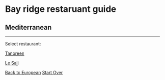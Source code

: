 # Bay ridge restaruant guide
## Mediterranean
---
Select restaurant:

[Tanoreen](https://tanoreen.com/)

[Le Sajj](https://lesajj.com/)

[Back to European](european.md)
[Start Over](../home.md)

